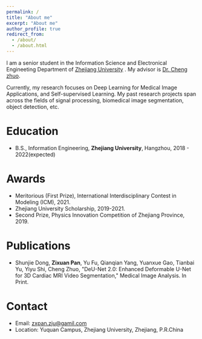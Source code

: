 ```yaml
---
permalink: /
title: "About me"
excerpt: "About me"
author_profile: true
redirect_from: 
  - /about/
  - /about.html
---
```


I am a senior student in the Information Science and Electronical Engineeting Department of [Zhejiang University](https://www.zju.edu.cn/english/) . My advisor is [Dr. Cheng zhuo](https://person.zju.edu.cn/en/chengzhuo). 

Currently, my research focuses on Deep Learning for Medical Image Applications, and Self-supervised Learning. My past research projects span across the fields of signal processing, biomedical image segmentation, object detection, etc.

Education
======
* B.S., Information Engineering, **Zhejiang University**, Hangzhou, 2018 - 2022(expected)

Awards
======
* Meritorious (First Prize), International Interdisciplinary Contest in Modeling (ICM), 2021.
* Zhejiang University Scholarship, 2019-2021.
* Second Prize, Physics Innovation Competition of Zhejiang Province, 2019.
  
Publications
======
* Shunjie Dong, **Zixuan Pan**, Yu Fu, Qianqian Yang, Yuanxue Gao, Tianbai Yu,  Yiyu Shi, Cheng Zhuo, "DeU-Net 2.0: Enhanced Deformable U-Net for 3D Cardiac MRI Video Segmentation," Medical Image Analysis. In Print.

Contact
======
* Email: zxpan.zju@gamil.com
* Location: Yuquan Campus, Zhejiang University, Zhejiang, P.R.China
